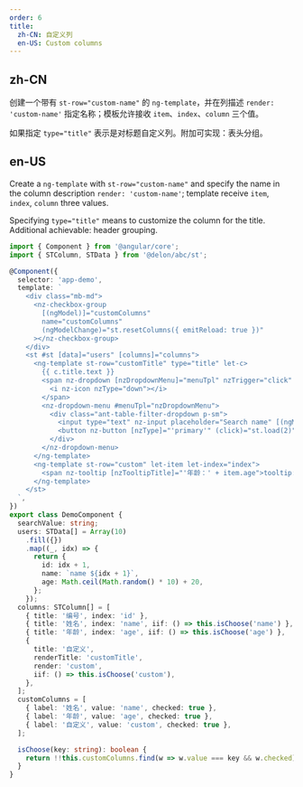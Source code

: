 ```yaml
---
order: 6
title:
  zh-CN: 自定义列
  en-US: Custom columns
---
```


## zh-CN

创建一个带有 `st-row="custom-name"` 的 `ng-template`，并在列描述 `render: 'custom-name'` 指定名称；模板允许接收 `item`、`index`、`column` 三个值。

如果指定 `type="title"` 表示是对标题自定义列。附加可实现：表头分组。

## en-US

Create a `ng-template` with `st-row="custom-name"` and specify the name in the column description `render: 'custom-name'`; template receive `item`, `index`, `column` three values.

Specifying `type="title"` means to customize the column for the title. Additional achievable: header grouping.

```ts
import { Component } from '@angular/core';
import { STColumn, STData } from '@delon/abc/st';

@Component({
  selector: 'app-demo',
  template: `
    <div class="mb-md">
      <nz-checkbox-group
        [(ngModel)]="customColumns"
        name="customColumns"
        (ngModelChange)="st.resetColumns({ emitReload: true })"
      ></nz-checkbox-group>
    </div>
    <st #st [data]="users" [columns]="columns">
      <ng-template st-row="customTitle" type="title" let-c>
        {{ c.title.text }}
        <span nz-dropdown [nzDropdownMenu]="menuTpl" nzTrigger="click" [nzClickHide]="false" nzPlacement="bottomRight">
          <i nz-icon nzType="down"></i>
        </span>
        <nz-dropdown-menu #menuTpl="nzDropdownMenu">
          <div class="ant-table-filter-dropdown p-sm">
            <input type="text" nz-input placeholder="Search name" [(ngModel)]="searchValue" name="searchValue" class="width-sm mr-sm" />
            <button nz-button [nzType]="'primary'" (click)="st.load(2)">Search</button>
          </div>
        </nz-dropdown-menu>
      </ng-template>
      <ng-template st-row="custom" let-item let-index="index">
        <span nz-tooltip [nzTooltipTitle]="'年龄：' + item.age">tooltip: {{ item.age }}-{{ index }}</span>
      </ng-template>
    </st>
  `,
})
export class DemoComponent {
  searchValue: string;
  users: STData[] = Array(10)
    .fill({})
    .map((_, idx) => {
      return {
        id: idx + 1,
        name: `name ${idx + 1}`,
        age: Math.ceil(Math.random() * 10) + 20,
      };
    });
  columns: STColumn[] = [
    { title: '编号', index: 'id' },
    { title: '姓名', index: 'name', iif: () => this.isChoose('name') },
    { title: '年龄', index: 'age', iif: () => this.isChoose('age') },
    {
      title: '自定义',
      renderTitle: 'customTitle',
      render: 'custom',
      iif: () => this.isChoose('custom'),
    },
  ];
  customColumns = [
    { label: '姓名', value: 'name', checked: true },
    { label: '年龄', value: 'age', checked: true },
    { label: '自定义', value: 'custom', checked: true },
  ];

  isChoose(key: string): boolean {
    return !!this.customColumns.find(w => w.value === key && w.checked);
  }
}
```
